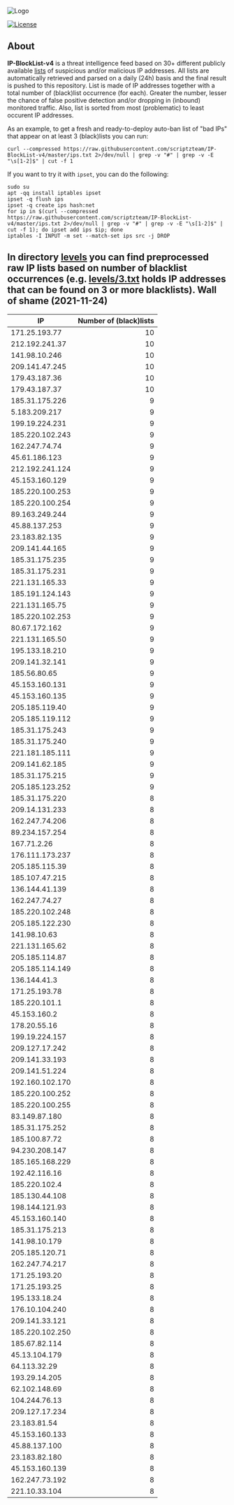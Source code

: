 ![Logo](https://i.imgur.com/PyKLAe7.png)

[![License](https://img.shields.io/badge/license-The_Unlicense-red.svg)](https://unlicense.org/)

About
----

**IP-BlockList-v4** is a threat intelligence feed based on 30+ different publicly available [lists](https://github.com/stamparm/maltrail) of suspicious and/or malicious IP addresses. All lists are automatically retrieved and parsed on a daily (24h) basis and the final result is pushed to this repository. List is made of IP addresses together with a total number of (black)list occurrence (for each). Greater the number, lesser the chance of false positive detection and/or dropping in (inbound) monitored traffic. Also, list is sorted from most (problematic) to least occurent IP addresses.

As an example, to get a fresh and ready-to-deploy auto-ban list of "bad IPs" that appear on at least 3 (black)lists you can run:

```
curl --compressed https://raw.githubusercontent.com/scriptzteam/IP-BlockList-v4/master/ips.txt 2>/dev/null | grep -v "#" | grep -v -E "\s[1-2]$" | cut -f 1
```

If you want to try it with `ipset`, you can do the following:

```
sudo su
apt -qq install iptables ipset
ipset -q flush ips
ipset -q create ips hash:net
for ip in $(curl --compressed https://raw.githubusercontent.com/scriptzteam/IP-BlockList-v4/master/ips.txt 2>/dev/null | grep -v "#" | grep -v -E "\s[1-2]$" | cut -f 1); do ipset add ips $ip; done
iptables -I INPUT -m set --match-set ips src -j DROP
```

In directory [levels](levels) you can find preprocessed raw IP lists based on number of blacklist occurrences (e.g. [levels/3.txt](levels/3.txt) holds IP addresses that can be found on 3 or more blacklists).
Wall of shame (2021-11-24)
----

|IP|Number of (black)lists|
|---|--:|
171.25.193.77|10
212.192.241.37|10
141.98.10.246|10
209.141.47.245|10
179.43.187.36|10
179.43.187.37|10
185.31.175.226|9
5.183.209.217|9
199.19.224.231|9
185.220.102.243|9
162.247.74.74|9
45.61.186.123|9
212.192.241.124|9
45.153.160.129|9
185.220.100.253|9
185.220.100.254|9
89.163.249.244|9
45.88.137.253|9
23.183.82.135|9
209.141.44.165|9
185.31.175.235|9
185.31.175.231|9
221.131.165.33|9
185.191.124.143|9
221.131.165.75|9
185.220.102.253|9
80.67.172.162|9
221.131.165.50|9
195.133.18.210|9
209.141.32.141|9
185.56.80.65|9
45.153.160.131|9
45.153.160.135|9
205.185.119.40|9
205.185.119.112|9
185.31.175.243|9
185.31.175.240|9
221.181.185.111|9
209.141.62.185|9
185.31.175.215|9
205.185.123.252|9
185.31.175.220|8
209.14.131.233|8
162.247.74.206|8
89.234.157.254|8
167.71.2.26|8
176.111.173.237|8
205.185.115.39|8
185.107.47.215|8
136.144.41.139|8
162.247.74.27|8
185.220.102.248|8
205.185.122.230|8
141.98.10.63|8
221.131.165.62|8
205.185.114.87|8
205.185.114.149|8
136.144.41.3|8
171.25.193.78|8
185.220.101.1|8
45.153.160.2|8
178.20.55.16|8
199.19.224.157|8
209.127.17.242|8
209.141.33.193|8
209.141.51.224|8
192.160.102.170|8
185.220.100.252|8
185.220.100.255|8
83.149.87.180|8
185.31.175.252|8
185.100.87.72|8
94.230.208.147|8
185.165.168.229|8
192.42.116.16|8
185.220.102.4|8
185.130.44.108|8
198.144.121.93|8
45.153.160.140|8
185.31.175.213|8
141.98.10.179|8
205.185.120.71|8
162.247.74.217|8
171.25.193.20|8
171.25.193.25|8
195.133.18.24|8
176.10.104.240|8
209.141.33.121|8
185.220.102.250|8
185.67.82.114|8
45.13.104.179|8
64.113.32.29|8
193.29.14.205|8
62.102.148.69|8
104.244.76.13|8
209.127.17.234|8
23.183.81.54|8
45.153.160.133|8
45.88.137.100|8
23.183.82.180|8
45.153.160.139|8
162.247.73.192|8
221.10.33.104|8
